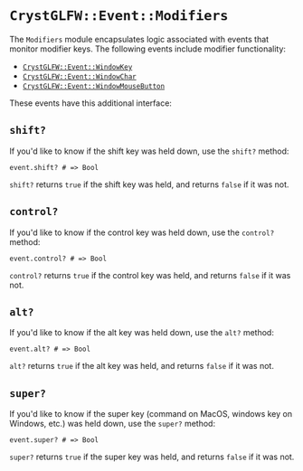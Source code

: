 # `CrystGLFW::Event::Modifiers`

The `Modifiers` module encapsulates logic associated with events that monitor modifier keys. The following events include modifier functionality:

- [`CrystGLFW::Event::WindowKey`](/deep-dive/events/windowkey.md)
- [`CrystGLFW::Event::WindowChar`](/deep-dive/events/windowcharacter.md)
- [`CrystGLFW::Event::WindowMouseButton`](/deep-dive/events/windowmousebutton.md)

These events have this additional interface:

## `shift?`

If you'd like to know if the shift key was held down, use the `shift?` method:

```crystal
event.shift? # => Bool
```

`shift?` returns `true` if the shift key was held, and returns `false` if it was not.

## `control?`

If you'd like to know if the control key was held down, use the `control?` method:

```crystal
event.control? # => Bool
```

`control?` returns `true` if the control key was held, and returns `false` if it was not.

## `alt?`

If you'd like to know if the alt key was held down, use the `alt?` method:

```crystal
event.alt? # => Bool
```

`alt?` returns `true` if the alt key was held, and returns `false` if it was not.

## `super?`

If you'd like to know if the super key (command on MacOS, windows key on Windows, etc.) was held down, use the `super?` method:

```crystal
event.super? # => Bool
```

`super?` returns `true` if the super key was held, and returns `false` if it was not.



